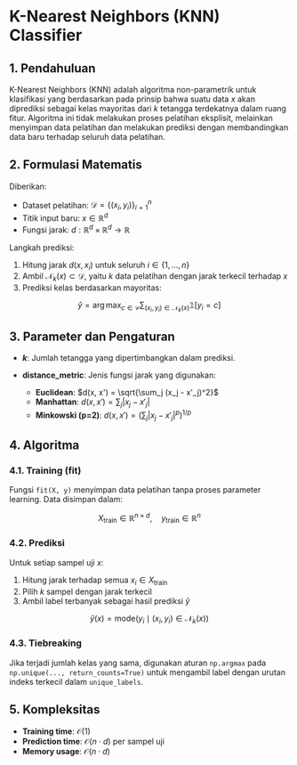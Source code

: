 # K-Nearest Neighbors (KNN) Classifier

## 1. Pendahuluan

K-Nearest Neighbors (KNN) adalah algoritma non-parametrik untuk klasifikasi yang berdasarkan pada prinsip bahwa suatu data $x$ akan diprediksi sebagai kelas mayoritas dari $k$ tetangga terdekatnya dalam ruang fitur. Algoritma ini tidak melakukan proses pelatihan eksplisit, melainkan menyimpan data pelatihan dan melakukan prediksi dengan membandingkan data baru terhadap seluruh data pelatihan.

## 2. Formulasi Matematis

Diberikan:

* Dataset pelatihan: $\mathcal{D} = \{(x_i, y_i)\}_{i=1}^n$
* Titik input baru: $x \in \mathbb{R}^d$
* Fungsi jarak: $d: \mathbb{R}^d \times \mathbb{R}^d \to \mathbb{R}$

Langkah prediksi:

1. Hitung jarak $d(x, x_i)$ untuk seluruh $i \in \{1, \dots, n\}$
2. Ambil $\mathcal{N}_k(x) \subset \mathcal{D}$, yaitu $k$ data pelatihan dengan jarak terkecil terhadap $x$
3. Prediksi kelas berdasarkan mayoritas:

$$
\hat{y} = \arg\max_{c \in \mathcal{C}} \sum_{(x_i, y_i) \in \mathcal{N}_k(x)} \mathbb{1}[y_i = c]
$$

## 3. Parameter dan Pengaturan

* **$k$**: Jumlah tetangga yang dipertimbangkan dalam prediksi.
* **distance\_metric**: Jenis fungsi jarak yang digunakan:

  * **Euclidean**: $d(x, x') = \sqrt{\sum_j (x_j - x'_j)^2}$
  * **Manhattan**: $d(x, x') = \sum_j |x_j - x'_j|$
  * **Minkowski (p=2)**: $d(x, x') = \left(\sum_j |x_j - x'_j|^p\right)^{1/p}$

## 4. Algoritma

### 4.1. Training (fit)

Fungsi `fit(X, y)` menyimpan data pelatihan tanpa proses parameter learning. Data disimpan dalam:

$$
X_{\text{train}} \in \mathbb{R}^{n \times d}, \quad y_{\text{train}} \in \mathbb{R}^n
$$

### 4.2. Prediksi

Untuk setiap sampel uji $x$:

1. Hitung jarak terhadap semua $x_i \in X_{\text{train}}$
2. Pilih $k$ sampel dengan jarak terkecil
3. Ambil label terbanyak sebagai hasil prediksi $\hat{y}$

$$
\hat{y}(x) = \text{mode}(y_i \mid (x_i, y_i) \in \mathcal{N}_k(x))
$$

### 4.3. Tiebreaking

Jika terjadi jumlah kelas yang sama, digunakan aturan `np.argmax` pada `np.unique(..., return_counts=True)` untuk mengambil label dengan urutan indeks terkecil dalam `unique_labels`.

## 5. Kompleksitas

* **Training time**: $\mathcal{O}(1)$
* **Prediction time**: $\mathcal{O}(n \cdot d)$ per sampel uji
* **Memory usage**: $\mathcal{O}(n \cdot d)$